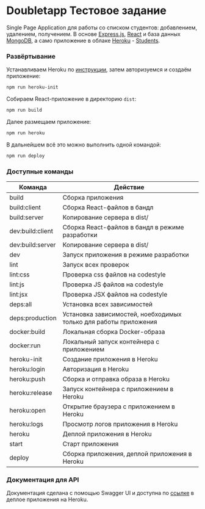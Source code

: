 # Doubletapp Тестовое задание

Single Page Application для работы со списком студентов: добавлением, удалением, получением.
В основе [Express.js](https://expressjs.com/),
 [React](https://reactjs.org/) и база данных [MongoDB](https://www.mongodb.com/), 
 а само приложение в облаке [Heroku](https://www.heroku.com/) - [Students](https://doubletapp-students.herokuapp.com/).

### Развёртывание

Устанавливаем Heroku по [инструкции](https://devcenter.heroku.com/articles/heroku-cli), затем авторизуемся и создаём приложение:
```sh
npm run heroku-init
```

Собираем React-приложение в директорию `dist`:
```sh
npm run build
```

Далее размещаем приложение:
```sh
npm run heroku
```

В дальнейшем всё это можно выполнить одной командой:
```sh
npm run deploy
```

### Доступные команды

| Команда | Действие |
| ------------- | ------------- |
| build | Сборка приложения |
| build:client | Сборка React-файлов в бандл |
| build:server | Копирование сервера в dist/ |
| dev:build:client | Сборка React-файлов в бандл в режиме разработки |
| dev:build:server | Копирование сервера в dist/ |
| dev | Запуск приложения в режиме разработки |
| lint | Запуск всех проверок |
| lint:css | Проверка css файлов на codestyle |
| lint:js | Проверка JS файлов на codestyle |
| lint:jsx | Проверка JSX файлов на codestyle |
| deps:all | Установка всех зависимостей |
| deps:production | Установка зависимостей, ноебходимых только для работы приложения |
| docker:build | Локальная сборка Docker-образа |
| docker:run | Локальный запуск контейнера с приложением |
| heroku-init | Создание приложения в Heroku |
| heroku:login | Авторизация в Heroku |
| heroku:push | Сборка и отправка образа в Heroku |
| heroku:release | Запуск контейнера с приложением в Heroku |
| heroku:open | Открытие браузера с приложением в Heroku |
| heroku:logs | Просмотр логов приложения в Heroku |
| heroku | Деплой приложения в Heroku |
| start | Старт приложения |
| deploy | Сборка приложения, деплой приложения в Heroku |

### Документация для API

Документация сделана с помощью Swagger UI и доступна по [ссылке](https://doubletapp-students.herokuapp.com/api/docs)
 в деплое приложения на Heroku.
